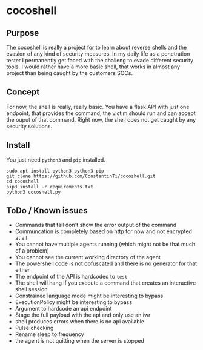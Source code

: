 # cocoshell

## Purpose
The cocoshell is really a project for to learn about reverse shells and the evasion of any kind of security measures. In my daily life as a penetration tester I permanently get faced with the challeng to evade different security tools. I would rather have a more basic shell, that works in almost any project than being caught by the customers SOCs.

## Concept
For now, the shell is really, really basic. You have a flask API with just one endpoint, that provides the command, the victim should run and can accept the ouput of that command. Right now, the shell does not get caught by any security solutions.

## Install
You just need `python3` and `pip` installed.
```shell
sudo apt install python3 python3-pip
git clone https://github.com/ConstantinTi/cocoshell.git
cd cocoshell
pip3 install -r requirements.txt
python3 cocoshell.py
```

## ToDo / Known issues
* Commands that fail don't show the error output of the command
* Communcation is completely based on http for now and not encrypted at all
* You cannot have multiple agents running (which might not be that much of a problem)
* You cannot see the current working directory of the agent
* The powershell code is not obfuscated and there is no generator for that either
* The endpoint of the API is hardcoded to `test`
* The shell will hang if you execute a command that creates an interactive shell session
* Constrained language mode might be interesting to bypass
* ExecutionPolicy might be interesting to bypass
* Argument to hardcode an api endpoint
* Stage the full payload with the api and only use an iwr
* shell produces errors when there is no api available
* Pulse checking
* Rename sleep to frequency
* the agent is not quitting when the server is stopped